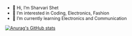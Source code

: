- 👋 Hi, I’m Sharvari Shet
- 👀 I’m interested in Coding, Electronics, Fashion 
- 🌱 I’m currently learning Electronics and Communication



[![Anurag's GitHub stats](https://github-readme-stats.vercel.app/api?username=sharvarishet)](https://github.com/anuraghazra/github-readme-stats)
<!---
sharvarishet/sharvarishet is a ✨ special ✨ repository because its `README.md` (this file) appears on your GitHub profile.
You can click the Preview link to take a look at your changes.
--->

